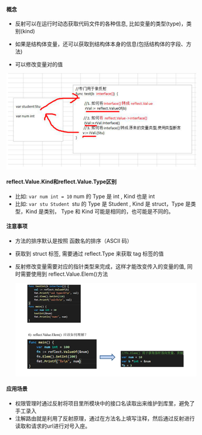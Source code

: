 #### 概念

+ 反射可以在运行时动态获取代码文件的各种信息, 比如变量的类型(type)，类别(kind)

+ 如果是结构体变量，还可以获取到结构体本身的信息(包括结构体的字段、方法)
+ 可以修改变量对的值



![image-20201216161646895](./img/1.png)

#### reflect.Value.Kind和reflect.Value.Type区别

+ 比如: `var num int = 10` num 的 Type 是 int , Kind 也是 int
+ 比如: `var stu Student `stu 的 Type 是 Student , Kind 是 struct，Type 是类型，Kind 是类别， Type 和 Kind 可能是相同的，也可能是不同的。

#### 注意事项

+ 方法的排序默认是按照 函数名的排序（ASCII 码）

+ 获取到 struct 标签, 需要通过 reflect.Type 来获取 tag 标签的值

+ 反射修改变量需要对应的指针类型来完成，这样才能改变传入的变量的值, 同时需要使用到 reflect.Value.Elem()方法

  ![image-20201216162456420](./img/2.png)

#### 应用场景

+ 权限管理时通过反射将项目里所模块中的接口名读取出来维护到库里，避免了手工录入
+ 注解路由就是利用了反射原理，通过在方法名上填写注释，然后通过反射进行读取和请求的url进行对号入座。





















